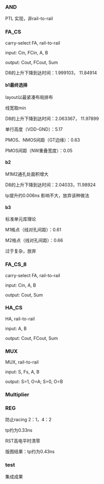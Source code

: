 ### AND

PTL 实现，非rail-to-rail

### FA_CS

carry-select FA, rail-to-rail

input: Cin, FCin, A, B

output: Cout, FCout, Sum

D8的上升下降到达时间：1.999103， 11.84914

#### b1**最终选择**

layout以最紧凑布局排布

线宽取min

D8的上升下降到达时间：2.063367， 11.97899



单行高度（VDD-GND）：5.17

PMOS、NMOS间距（GT边缘）：0.63

PMOS间距（NW重叠宽度）：0.05







#### b2

M1M2通孔处面积增大

D8的上升下降到达时间：2.04033，11.98924

tp提升约0.006ns 影响不大，放弃该种做法

#### b3

标准单元库理论

M1格点（线对孔间距）：0.61

M2格点（线对孔间距）：0.66

过于复杂，放弃

### FA_CS_8

carry-select FA, rail-to-rail

input: Cin, A, B

output: Cout, Sum

### HA_CS

HA, rail-to-rail

input: A, B

output: Cout, FCout, Sum

### MUX

MUX, rail-to-rail

input: S, Fs, A, B

output: S=1, O=A; S=0, O=B

### Multiplier



### REG

防止racing 2：1，4：2

tp约为0.33ns

RST高电平时清零

版图结果：tp约为0.43ns

### test

集成成果

